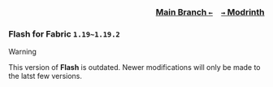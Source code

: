 ### <p align=right>[Main Branch `←`](https://github.com/KrLite/Mod.Flash)&emsp;[`→` Modrinth](https://modrinth.com/mod/flash)</p>

### Flash for Fabric `1.19~1.19.2`

> [!WARNING]
> This version of **Flash** is outdated. Newer modifications will only be made to the latst few versions.
